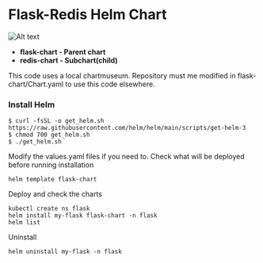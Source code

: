 # Flask-Redis Helm Chart

![Alt text](https://gitlab.com/moonorb/demo/-/raw/main/images/chart_diagram.PNG )

- **flask-chart - Parent chart**
- **redis-chart - Subchart(child)**

This code uses a local chartmuseum.
Repository must me modified in flask-chart/Chart.yaml to use this code elsewhere.

### Install Helm
```
$ curl -fsSL -o get_helm.sh https://raw.githubusercontent.com/helm/helm/main/scripts/get-helm-3
$ chmod 700 get_helm.sh
$ ./get_helm.sh
```

Modify the values.yaml files if you need to. 
Check what will be deployed before running installation
```
helm template flask-chart
```

Deploy and check the charts
```
kubectl create ns flask
helm install my-flask flask-chart -n flask
helm list
```

Uninstall
```
helm uninstall my-flask -n flask
```





